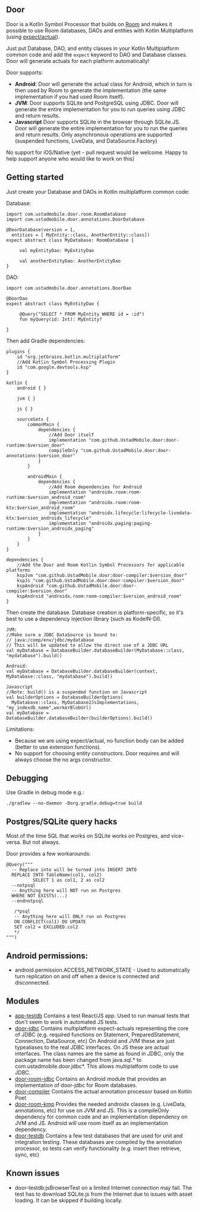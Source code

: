 
## Door

Door is a Kotlin Symbol Processor that builds on [Room](https://developer.android.com/training/data-storage/room) and makes
it possible to use Room databases, DAOs and entities with Kotlin Multiplatform (using [expect/actual](https://kotlinlang.org/docs/multiplatform-connect-to-apis.html)).

Just put Database, DAO, and entity classes in your Kotlin Multiplatform common code and add the ```expect``` keyword to
DAO and Database classes. 
Door will generate actuals for each platform automatically!

Door supports:
* **Android**: Door will generate the actual class for Android, which in turn is then used by Room to generate the 
implementation (the same implementation if you had used Room itself).
* **JVM**: Door supports SQLite and PostgreSQL using JDBC. Door will generate the entire implementation for you to run 
queries using JDBC and return results.
* **Javascript** Door supports SQLite in the browser through SQLite.JS. Door will generate the entire implementation for
you to run the queries and return results. Only asynchronous operations are supported (suspended functions, LiveData, 
and DataSource.Factory)

No support for iOS/Native (yet - pull request would be welcome. Happy to help support anyone who would like to work on 
this)


## Getting started
Just create your Database and DAOs in Kotlin multiplatform common code:

Database:
```
import com.ustadmobile.door.room.RoomDatabase
import com.ustadmobile.door.annotations.DoorDatabase

@DoorDatabase(version = 1, 
  entities = [ MyEntity::class, AnotherEntity::class])
expect abstract class MyDatabase: RoomDatabase {
     
     val myEntityDao: MyEntityDao
     
     val anotherEntityDao: AnotherEntityDao 
}
```

DAO:
```
import com.ustadmobile.door.annotations.DoorDao

@DoorDao
expect abstract class MyEntityDao {
     
     @Query("SELECT * FROM MyEntity WHERE id = :id")
     fun myQuery(id: Int): MyEntity?
     
}
```

Then add Gradle dependencies:
```
plugins {
    id "org.jetbrains.kotlin.multiplatform"
    //Add Kotlin Symbol Processing Plugin
    id "com.google.devtools.ksp"
}

kotlin {
    android { }

    jvm { }
    
    js { }
    
    sourceSets {
        commonMain {
            dependencies {
                //Add Door itself
                implementation "com.github.UstadMobile.door:door-runtime:$version_door"
                compileOnly "com.github.UstadMobile.door:door-annotations:$version_door"
            }
        }
        
        androidMain {
            dependencies {
                //Add Room dependencies for Android
                implementation "androidx.room:room-runtime:$version_android_room"
                implementation "androidx.room:room-ktx:$version_android_room"
                implementation "androidx.lifecycle:lifecycle-livedata-ktx:$version_androidx_lifecycle"
                implementation "androidx.paging:paging-runtime:$version_androidx_paging"
            }
        }
    }
}

dependencies {
    //Add the Door and Room Kotlin Symbol Processors for applicable platforms
    kspJvm "com.github.UstadMobile.door:door-compiler:$version_door"
    kspJs "com.github.UstadMobile.door:door-compiler:$version_door"
    kspAndroid "com.github.UstadMobile.door:door-compiler:$version_door"
    kspAndroid "androidx.room:room-compiler:$version_android_room"
}
```

Then create the database. Database creation is platform-specific, so it's best to use a dependency injection library 
(such as KodeIN-DI).

```
JVM: 
//Make sure a JDBC DataSource is bound to: 
// java:/comp/env/jdbc/mydatabase
// This will be updated to allow the direct use of a JDBC URL
val myDatabase = DatabaseBuilder.databaseBuilder(MyDatabase::class, "mydatabase").build()

Android:
val myDatabase = DatabaseBuilder.databaseBuilder(context, MyDatabase::class, "mydatabase").build()

Javascript 
//Note: build() is a suspended function on Javascript
val builderOptions = DatabaseBuilderOptions(
  MyDatabase::class, MyDatabase2JsImplementations, "my_indexdb_name",workerBlobUrl)
val myDatabase = DatabaseBuilder.databaseBuilder(builderOptions).build() 

```

Limitations:
* Because we are using expect/actual, no function body can be added (better to use extension functions).
* No support for choosing entity constructors. Door requires and will always choose the no args constructor.

## Debugging
Use Gradle in debug mode e.g.:
```
./gradlew --no-daemon -Dorg.gradle.debug=true build
```

## Postgres/SQLite query hacks

Most of the time SQL that works on SQLite works on Postgres, and vice-versa. But not always.

Door provides a few workarounds:

```
@Query("""
  -- Replace into will be turned into INSERT INTO 
  REPLACE INTO TableName(col1, col2)
          SELECT 1 as col1, 2 as col2
  --notpsql
  -- Anything here will NOT run on Postgres
  WHERE NOT EXISTS(...)
  --endnotpsql
  
   /*psql 
   -- Anything here will ONLY run on Postgres
   ON CONFLICT(col1) DO UPDATE
   SET col2 = EXCLUDED.col2  
   */
""")
```


## Android permissions:

* android.permission.ACCESS_NETWORK_STATE - Used to automatically turn replication on and off when a device is 
  connected and disconnected.

## Modules

* [app-testdb](app-testdb/) Contains a test React/JS app. Used to run manual tests that don't seem to work in automated
JS tests.
* [door-jdbc](door-jdbc/) Contains multiplatform expect-actuals representing the core of JDBC (e.g. required functions on Statement, 
PreparedStatement, Connection, DataSource, etc) On Android and JVM these are just typealiases to the real JDBC interfaces. 
On JS these are actual interfaces. The class names are the same as found in JDBC, only the package name has been changed 
from java.sql.* to com.ustadmobile.door.jdbc*. This allows multiplatform code to use JDBC.
* [door-room-jdbc](door-room-jdbc/) Contains an Android module that provides an implementation of door-jdbc for Room 
databases. 
* [door-compiler](door-compiler/) Contains the actual annotation processor based on Kotlin Poet
* [door-room-kmp](door-room-kmp/) Provides the needed androidx classes (e.g. LiveData, annotations, etc) for 
use on JVM and JS. This is a compileOnly dependency for common code and an implementation dependency on JVM and JS. 
Android will use room itself as an implementation dependency.
* [door-testdb](door-testdb/) Contains a few test databases that are used for unit and integration testing. These 
databases are compiled by the annotation processor, so tests can verify functionality (e.g. insert then retrieve, 
sync, etc)

## Known issues

* door-testdb:jsBrowserTest on a limited Internet connection may fail. The test has to download SQLite.js
from the Internet due to issues with asset loading. It can be skipped if building locally.
